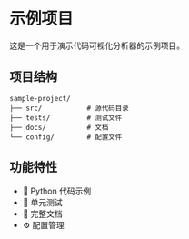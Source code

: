 # 示例项目

这是一个用于演示代码可视化分析器的示例项目。

## 项目结构

```
sample-project/
├── src/           # 源代码目录
├── tests/         # 测试文件
├── docs/          # 文档
└── config/        # 配置文件
```

## 功能特性

- 🐍 Python 代码示例
- 🧪 单元测试
- 📝 完整文档
- ⚙️ 配置管理
